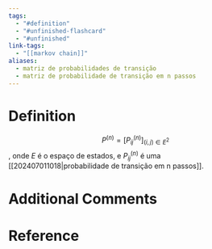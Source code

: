 ```yaml
---
tags:
  - "#definition"
  - "#unfinished-flashcard"
  - "#unfinished"
link-tags:
  - "[[markov chain]]"
aliases:
  - matriz de probabilidades de transição
  - matriz de probabilidade de transição em n passos
---
```

# Definition 
$$P^{(n)} = [P_{ij}^{(n)}]_{(i, j) \in E^2}$$, onde $E$ é o espaço de estados, e $P_{ij}^{(n)}$ é uma [[202407011018|probabilidade de transição em n passos]].
# Additional Comments


# Reference




